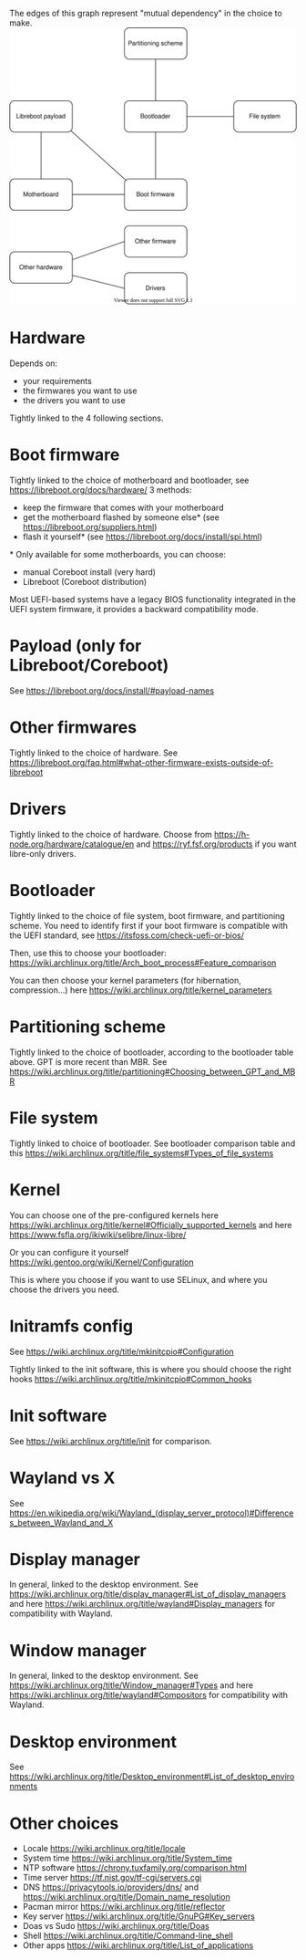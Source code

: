 The edges of this graph represent "mutual dependency" in the choice to make.
<img src="./diag.svg">

# Hardware
Depends on:
- your requirements
- the firmwares you want to use
- the drivers you want to use

Tightly linked to the 4 following sections.

# Boot firmware
Tightly linked to the choice of motherboard and bootloader, see https://libreboot.org/docs/hardware/
3 methods:
- keep the firmware that comes with your motherboard
- get the motherboard flashed by someone else* (see https://libreboot.org/suppliers.html)
- flash it yourself* (see https://libreboot.org/docs/install/spi.html)

\* Only available for some motherboards, you can choose:
- manual Coreboot install (very hard)
- Libreboot (Coreboot distribution)

Most UEFI-based systems have a legacy BIOS functionality integrated in the UEFI system firmware, it provides a backward compatibility mode.

# Payload (only for Libreboot/Coreboot)
See https://libreboot.org/docs/install/#payload-names

# Other firmwares
Tightly linked to the choice of hardware. See https://libreboot.org/faq.html#what-other-firmware-exists-outside-of-libreboot

# Drivers
Tightly linked to the choice of hardware. Choose from https://h-node.org/hardware/catalogue/en and https://ryf.fsf.org/products if you want libre-only drivers.

# Bootloader
Tightly linked to the choice of file system, boot firmware, and partitioning scheme. You need to identify first if your boot firmware is compatible with the UEFI standard, see https://itsfoss.com/check-uefi-or-bios/

Then, use this to choose your bootloader: https://wiki.archlinux.org/title/Arch_boot_process#Feature_comparison

You can then choose your kernel parameters (for hibernation, compression...) here https://wiki.archlinux.org/title/kernel_parameters

# Partitioning scheme

Tightly linked to the choice of bootloader, according to the bootloader table above. GPT is more recent than MBR. See https://wiki.archlinux.org/title/partitioning#Choosing_between_GPT_and_MBR

# File system

Tightly linked to choice of bootloader. See bootloader comparison table and this https://wiki.archlinux.org/title/file_systems#Types_of_file_systems


# Kernel

You can choose one of the pre-configured kernels here https://wiki.archlinux.org/title/kernel#Officially_supported_kernels and here https://www.fsfla.org/ikiwiki/selibre/linux-libre/

Or you can configure it yourself https://wiki.gentoo.org/wiki/Kernel/Configuration

This is where you choose if you want to use SELinux, and where you choose the drivers you need.

# Initramfs config

See https://wiki.archlinux.org/title/mkinitcpio#Configuration

Tightly linked to the init software, this is where you should choose the right hooks https://wiki.archlinux.org/title/mkinitcpio#Common_hooks

# Init software

See https://wiki.archlinux.org/title/init for comparison.

# Wayland vs X

See https://en.wikipedia.org/wiki/Wayland_(display_server_protocol)#Differences_between_Wayland_and_X

# Display manager
In general, linked to the desktop environment. See https://wiki.archlinux.org/title/display_manager#List_of_display_managers and here https://wiki.archlinux.org/title/wayland#Display_managers for compatibility with Wayland.

# Window manager
In general, linked to the desktop environment. See https://wiki.archlinux.org/title/Window_manager#Types and here https://wiki.archlinux.org/title/wayland#Compositors for compatibility with Wayland.

# Desktop environment

See https://wiki.archlinux.org/title/Desktop_environment#List_of_desktop_environments

# Other choices

- Locale https://wiki.archlinux.org/title/locale
- System time https://wiki.archlinux.org/title/System_time
- NTP software https://chrony.tuxfamily.org/comparison.html
- Time server https://tf.nist.gov/tf-cgi/servers.cgi
- DNS https://privacytools.io/providers/dns/ and https://wiki.archlinux.org/title/Domain_name_resolution
- Pacman mirror https://wiki.archlinux.org/title/reflector
- Key server https://wiki.archlinux.org/title/GnuPG#Key_servers
- Doas vs Sudo https://wiki.archlinux.org/title/Doas
- Shell https://wiki.archlinux.org/title/Command-line_shell
- Other apps https://wiki.archlinux.org/title/List_of_applications
